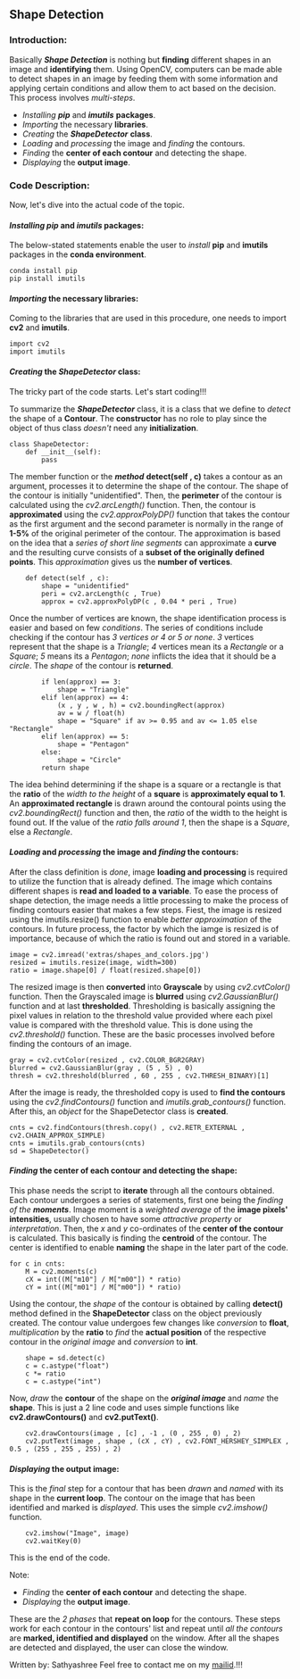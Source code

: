 ## Shape Detection

### Introduction:

Basically ***Shape Detection*** is nothing but **finding** different shapes in an image and **identifying** them. Using OpenCV, computers can be made able to detect shapes in an image by feeding them with some information and applying certain conditions and allow them to act based on the decision. This process involves *multi-steps*.

- *Installing* ***pip*** and ***imutils*** **packages**.
- *Importing* the necessary **libraries**.
- *Creating* the ***ShapeDetector*** **class**.
- *Loading* and *processing* the image and *finding* the contours.
- *Finding* the **center of each contour** and detecting the shape.
- *Displaying* the **output image**.

### Code Description:

Now, let's dive into the actual code of the topic. 

#### *Installing* ***pip*** and ***imutils*** **packages**:

The below-stated statements enable the user to *install* **pip** and **imutils** packages in the **conda environment**.

    conda install pip
    pip install imutils
    
#### *Importing* the necessary **libraries**:

Coming to the libraries that are used in this procedure, one needs to import **cv2** and **imutils**.

    import cv2
    import imutils
 
#### *Creating* the ***ShapeDetector*** **class**:

The tricky part of the code starts. Let's start coding!!!

To summarize the ***ShapeDetector*** class, it is a class that we define to *detect* the shape of a **Contour**. The **constructor** has no role to play since the object of thus class *doesn't* need any **initialization**. 

    class ShapeDetector:
        def __init__(self):
            pass
        
 The member function or the ***method*** **detect(self , c)** takes a contour as an argument, processes it to determine the shape of the contour. The shape of the contour is initially "unidentified". Then, the **perimeter** of the contour is calculated using the *cv2.arcLength()* function. Then, the contour is **approximated** using the *cv2.approxPolyDP()* function that takes the contour as the first argument and the second parameter is normally in the range of **1-5%** of the original perimeter of the contour. The approximation is based on the idea that a *series of short line segments* can approximate a **curve** and the resulting curve consists of a **subset of the originally defined points**. This *approximation* gives us the **number of vertices**.
 
        def detect(self , c):
            shape = "unidentified"
            peri = cv2.arcLength(c , True)
            approx = cv2.approxPolyDP(c , 0.04 * peri , True)
 
 Once the number of vertices are known, the shape identification process is easier and based on few *conditions*. The series of conditions include checking if the contour has *3 vertices or 4 or 5 or none*. *3* vertices represent that the shape is a *Triangle*; *4* vertices mean its a *Rectangle* or a *Square*; *5* means its a *Pentagon*; *none* inflicts the idea that it should be a *circle*. The *shape* of the contour is **returned**.
    
            if len(approx) == 3:
                shape = "Triangle"
            elif len(approx) == 4:
                (x , y , w , h) = cv2.boundingRect(approx)
                av = w / float(h)
                shape = "Square" if av >= 0.95 and av <= 1.05 else "Rectangle"
            elif len(approx) == 5:
                shape = "Pentagon"
            else:
                shape = "Circle"
            return shape

The idea behind determining if the shape is a square or a rectangle is that the **ratio** of the *width to the height* of a **square** is **approximately equal to 1**. An **approximated rectangle** is drawn around the contoural points using the *cv2.boundingRect()* function and then, the *ratio* of the width to the height is found out.  If the value of the *ratio falls around 1*, then the shape is a *Square*, else a *Rectangle*.

#### *Loading* and *processing* the image and *finding* the contours:

After the class definition is *done*, image **loading and processing** is required to utilize the function that is already defined. The image which contains different shapes is **read and loaded to a variable**. To ease the process of shape detection, the image needs a little processing to make the process of finding contours easier that makes a few steps. Fiest, the image is resized using the imutils.resize() function to enable *better approximation* of the contours. In future process, the factor by which the iamge is resized is of importance, because of which the ratio is found out and stored in a variable. 

    image = cv2.imread('extras/shapes_and_colors.jpg')
    resized = imutils.resize(image, width=300)
    ratio = image.shape[0] / float(resized.shape[0])
    
The resized image is then **converted** into **Grayscale** by using *cv2.cvtColor()* function. Then the Grayscaled image is **blurred** using *cv2.GaussianBlur()* function and at last **thresholded**. Thresholding is basically assigning the pixel values in relation to the threshold value provided where each pixel value is compared with the threshold value. This is done using the *cv2.threshold()* function. These are the basic processes involved before finding the contours of an image.

    gray = cv2.cvtColor(resized , cv2.COLOR_BGR2GRAY)
    blurred = cv2.GaussianBlur(gray , (5 , 5) , 0)
    thresh = cv2.threshold(blurred , 60 , 255 , cv2.THRESH_BINARY)[1]
 
After the image is ready, the thresholded copy is used to **find the contours** using the *cv2.findContours()* function and *imutils.grab_contours()* function. After this, an *object* for the ShapeDetector class is **created**.

    cnts = cv2.findContours(thresh.copy() , cv2.RETR_EXTERNAL , cv2.CHAIN_APPROX_SIMPLE)
    cnts = imutils.grab_contours(cnts)
    sd = ShapeDetector()

#### *Finding* the **center of each contour** and detecting the shape:

This phase needs the script to **iterate** through all the contours obtained. Each contour undergoes a series of statements, first one being the *finding of the **moments***. Image moment is a *weighted average* of the **image pixels' intensities**, usually chosen to have some *attractive property* or *interpretation*. Then, the *x* and *y* co-ordinates of the **center of the contour** is calculated. This basically is finding the **centroid** of the contour. The center is identified to enable **naming** the shape in the later part of the code.

    for c in cnts:
        M = cv2.moments(c)
        cX = int((M["m10"] / M["m00"]) * ratio)
        cY = int((M["m01"] / M["m00"]) * ratio)
        
Using the contour, the *shape* of the contour is obtained by calling **detect()** method defined in the **ShapeDetector** class on the object previously created. The contour value undergoes few changes like *conversion* to **float**, *multiplication* by the **ratio** to *find* the **actual position** of the respective contour in the *original image* and *conversion* to **int**.
        
        shape = sd.detect(c)
        c = c.astype("float")
        c *= ratio
        c = c.astype("int")
 
 Now, *draw* the **contour** of the shape on the ***original image*** and *name* the **shape**. This is just a 2 line code and uses simple functions like **cv2.drawContours()** and **cv2.putText()**.
        
        cv2.drawContours(image , [c] , -1 , (0 , 255 , 0) , 2)
        cv2.putText(image , shape , (cX , cY) , cv2.FONT_HERSHEY_SIMPLEX , 0.5 , (255 , 255 , 255) , 2)
    
#### *Displaying* the **output image**:

This is the *final* step for a contour that has been *drawn* and *named* with its shape in the **current loop**. The contour on the image that has been identified and marked is *displayed*. This uses the simple *cv2.imshow()* function.

        cv2.imshow("Image", image)
        cv2.waitKey(0)
        
This is the end of the code. 

Note:

- *Finding* the **center of each contour** and detecting the shape.
- *Displaying* the **output image**.

These are the *2 phases* that **repeat on loop** for the contours. These steps work for each contour in the contours' list and repeat until *all the contours* are **marked, identified and displayed** on the window. After all the shapes are detected and displayed, the user can close the window.



Written by: Sathyashree
Feel free to contact me on my [mailid](ksathyanrao@gmail.com).!!!
